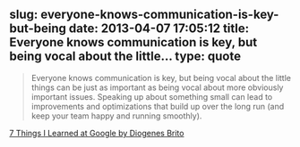slug: everyone-knows-communication-is-key-but-being
date: 2013-04-07 17:05:12
title: Everyone knows communication is key, but being vocal about the little...
type: quote
---

> Everyone knows communication is key, but being vocal about the little things can be just as important as being vocal about more obviously important issues. Speaking up about something small can lead to improvements and optimizations that build up over the long run (and keep your team happy and running smoothly).

[7 Things I Learned at Google by Diogenes Brito](http://uxdiogenes.com/blog/the-7-things-i-learned-at-google)
